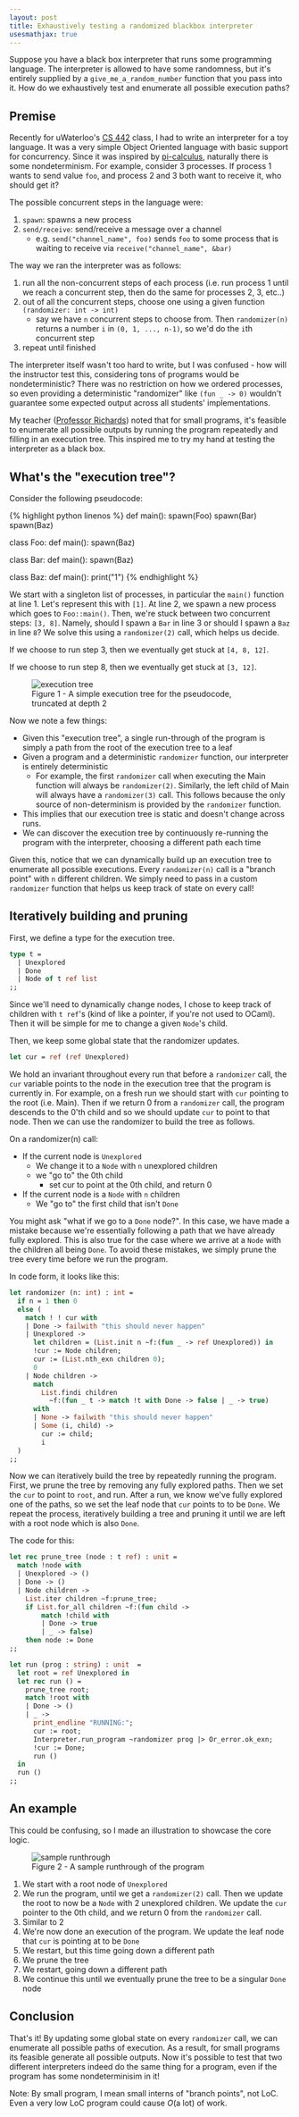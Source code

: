 ```yaml
---
layout: post
title: Exhaustively testing a randomized blackbox interpreter
usesmathjax: true
---
```

Suppose you have a black box interpreter that runs some programming language. The interpreter is allowed to have some randomness, but it's entirely supplied by a `give_me_a_random_number` function that you pass into it. How do we exhaustively test and enumerate all possible execution paths?

## Premise

Recently for uWaterloo's [CS 442](https://student.cs.uwaterloo.ca/~cs442/W21/) class, I had to write an interpreter for a toy language.
It was a very simple Object Oriented language with basic support for concurrency.
Since it was inspired by [pi-calculus](https://en.wikipedia.org/wiki/Π-calculus), naturally there is some nondeterminism.
For example, consider 3 processes.
If process 1 wants to send value `foo`, and process 2 and 3 both want to receive it, who should get it?

The possible concurrent steps in the language were:

1. `spawn`: spawns a new process
2. `send/receive`: send/receive a message over a channel
   * e.g. `send("channel_name", foo)` sends `foo` to some process that is waiting to receive via `receive("channel_name", &bar)`

The way we ran the interpreter was as follows:

1. run all the non-concurrent steps of each process (i.e. run process 1 until we reach a concurrent step, then do the same for processes 2, 3, etc..)
2. out of all the concurrent steps, choose one using a given function `(randomizer: int -> int)`
   * say we have `n` concurrent steps to choose from. Then `randomizer(n)` returns a number `i` in `(0, 1, ..., n-1)`, so we'd do the `i`th concurrent step
3. repeat until finished

The interpreter itself wasn't too hard to write, but I was confused - how will the instructor test this, considering tons of programs would be nondeterministic? There was no restriction on how we ordered processes, so even providing a deterministic "randomizer" like `(fun _ -> 0)` wouldn't guarantee some expected output across all students' implementations. 

My teacher ([Professor Richards](https://the.gregor.institute)) noted that for small programs, it's feasible to enumerate all possible outputs by running the program repeatedly and filling in an execution tree. This inspired me to try my hand at testing the interpreter as a black box.

## What's the "execution tree"?

Consider the following pseudocode:

{% highlight python linenos %}
def main():
    spawn(Foo)
    spawn(Bar)
    spawn(Baz)

class Foo:
    def main():
        spawn(Baz)

class Bar:
    def main():
        spawn(Baz)

class Baz:
    def main():
        print("1")
{% endhighlight %}

We start with a singleton list of processes, in particular the `main()` function at line 1.
Let's represent this with `[1]`.
At line 2, we spawn a new process which goes to `Foo::main()`.
Then, we're stuck between two concurrent steps: `[3, 8]`.
Namely, should I spawn a `Bar` in line 3 or should I spawn a `Baz` in line `8`?
We solve this using a `randomizer(2)` call, which helps us decide.

If we choose to run step 3, then we eventually get stuck at `[4, 8, 12]`.

If we choose to run step 8, then we eventually get stuck at `[3, 12]`.

<figure class="fig">
    <img src="/assets/images/2021-04-28-exhaustive-blackbox-interpreter/image-20210428184554691.png" alt="execution tree">
    <figcaption>Figure 1 - A simple execution tree for the pseudocode, truncated at depth 2</figcaption>
</figure>

Now we note a few things:

* Given this "execution tree", a single run-through of the program is simply a path from the root of the execution tree to a leaf
* Given a program and a deterministic `randomizer` function, our interpreter is entirely deterministic
  * For example, the first `randomizer` call when executing the Main function will always be `randomizer(2)`. Similarly, the left child of Main will always have a `randomizer(3)` call. This follows because the only source of non-determinism is provided by the `randomizer` function.
* This implies that our execution tree is static and doesn't change across runs.
* We can discover the execution tree by continuously re-running the program with the interpreter, choosing a different path each time

Given this, notice that we can dynamically build up an execution tree to enumerate all possible executions. Every `randomizer(n)` call is a "branch point" with `n` different children. We simply need to pass in a custom `randomizer` function that helps us keep track of state on every call!

## Iteratively building and pruning

First, we define a type for the execution tree.

```ocaml
type t =
  | Unexplored
  | Done
  | Node of t ref list
;;
```

Since we'll need to dynamically change nodes, I chose to keep track of children with `t ref`'s (kind of like a pointer, if you're not used to OCaml). Then it will be simple for me to change a given `Node`'s child. 

Then, we keep some global state that the randomizer updates.

```ocaml
let cur = ref (ref Unexplored)
```

We hold an invariant throughout every run that before a `randomizer` call, the `cur` variable points to the node in the execution tree that the program is currently in. For example, on a fresh run we should start with `cur` pointing to the root (i.e. Main). Then if we return 0 from a `randomizer` call, the program descends to the 0'th child and so we should update `cur` to point to that node. Then we can use the randomizer to build the tree as follows.

On a randomizer(n) call:

* If the current node is `Unexplored`
  * We change it to a `Node` with `n` unexplored children
  * we "go to" the 0th child
    * set cur to point at the 0th child, and return 0
* If the current node is a `Node` with `n` children
  * We "go to" the first child that isn't `Done`

You might ask "what if we go to a `Done` node?". In this case, we have made a mistake because we're essentially following a path that we have already fully explored. This is also true for the case where we arrive at a `Node` with the children all being `Done`. To avoid these mistakes, we simply prune the tree every time before we run the program.

In code form, it looks like this:

```ocaml
let randomizer (n: int) : int =
  if n = 1 then 0
  else (
    match ! ! cur with
    | Done -> failwith "this should never happen"
    | Unexplored ->
      let children = (List.init n ~f:(fun _ -> ref Unexplored)) in
      !cur := Node children;
      cur := (List.nth_exn children 0);
      0
    | Node children ->
      match
        List.findi children
          ~f:(fun _ t -> match !t with Done -> false | _ -> true)
      with
      | None -> failwith "this should never happen"
      | Some (i, child) ->
        cur := child;
        i
  )
;;
```

Now we can iteratively build the tree by repeatedly running the program. First, we prune the tree by removing any fully explored paths. Then we set the `cur` to point to `root`, and run. After a run, we know we've fully explored one of the paths, so we set the leaf node that `cur` points to to be `Done`. We repeat the process, iteratively building a tree and pruning it until we are left with a root node which is also `Done`. 

The code for this:

```ocaml
let rec prune_tree (node : t ref) : unit =
  match !node with
  | Unexplored -> ()
  | Done -> ()
  | Node children ->
    List.iter children ~f:prune_tree;
    if List.for_all children ~f:(fun child ->
        match !child with
        | Done -> true
        | _ -> false)
    then node := Done
;;

let run (prog : string) : unit  =
  let root = ref Unexplored in
  let rec run () =
    prune_tree root;
    match !root with
    | Done -> ()
    | _ ->
      print_endline "RUNNING:";
      cur := root;
      Interpreter.run_program ~randomizer prog |> Or_error.ok_exn;
      !cur := Done;
      run ()
  in
  run ()
;;
```

## An example

This could be confusing, so I made an illustration to showcase the core logic.

<figure class="fig">
    <img src="/assets/images/2021-04-28-exhaustive-blackbox-interpreter/image-20210428184646857.png" alt="sample runthrough">
    <figcaption>Figure 2 - A sample runthrough of the program</figcaption>
</figure>

1. We start with a root node of `Unexplored`
2. We run the program, until we get a `randomizer(2)` call. Then we update the root to now be a `Node` with 2 unexplored children. We update the `cur` pointer to the 0th child, and we return 0 from the `randomizer` call.
3. Similar to 2
4. We're now done an execution of the program. We update the leaf node that `cur` is pointing at to be `Done`
5. We restart, but this time going down a different path
6. We prune the tree
7. We restart, going down a different path
8. We continue this until we eventually prune the tree to be a singular `Done` node

## Conclusion

That's it! By updating some global state on every `randomizer` call, we can enumerate all possible paths of execution. As a result, for small programs its feasible generate all possible outputs. Now it's possible to test that two different interpreters indeed do the same thing for a program, even if the program has some nondeterminisim in it!

Note: By small program, I mean small interns of "branch points", not LoC.
Even a very low LoC program could cause $O($a lot$)$ of work.
